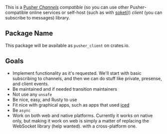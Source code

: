 This is a [Pusher *Channels*](https://pusher.com/channels/) *compatible* (so you can use other Pusher-compatible online services or self-host (such as with [soketi](https://github.com/soketi/soketi))) *client* (you can subscribe to messages) library.

## Package Name
This package will be available as `pusher_client` on crates.io.

## Goals
- Implement functionality as it's requested. We'll start with basic subscribing to channels, and then we can do stuff like private, presense, and client events.
- Be maintained and if needed transition maintainers
- Not use any `unsafe`
- Be nice, easy, and Rusty to use
- Fit nice with graphical apps, such as apps that used [iced](https://iced.rs/)
- Be `async`
- Work on both web and native platforms. Currently it works on native only, but making it work on web is simply a matter of replacing the WebSocket library (help wanted). with a cross-platform one.
